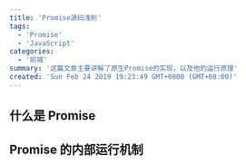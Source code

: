 ```yaml
---
title: 'Promise源码浅析'
tags:
  - 'Promise'
  - 'JavaScript'
categories:
  - '前端'
summary: '这篇文章主要讲解了原生Promise的实现，以及他的运行原理'
created: 'Sun Feb 24 2019 19:23:49 GMT+0800 (GMT+08:00)'
---
```


## 什么是 Promise

## Promise 的内部运行机制

